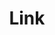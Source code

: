 ---
layout: pattern.njk
key: link-legacy_en
title: Link
parent: components-legacy_en
image: legacy/overview/link.webp
keywords: 
order: 120
---